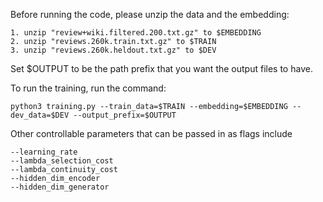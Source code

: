 Before running the code, please unzip the data and the embedding:
    
    1. unzip "review+wiki.filtered.200.txt.gz" to $EMBEDDING
    2. unzip "reviews.260k.train.txt.gz" to $TRAIN
    3. unzip "reviews.260k.heldout.txt.gz" to $DEV
    
Set $OUTPUT to be the path prefix that you want the output files to have.

To run the training, run the command:
    
    python3 training.py --train_data=$TRAIN --embedding=$EMBEDDING --dev_data=$DEV --output_prefix=$OUTPUT
    
Other controllable parameters that can be passed in as flags include
    
    --learning_rate
    --lambda_selection_cost
    --lambda_continuity_cost
    --hidden_dim_encoder
    --hidden_dim_generator
